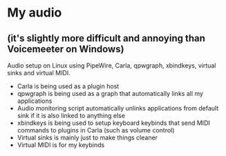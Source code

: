 # My audio
## (it's slightly more difficult and annoying than Voicemeeter on Windows)

Audio setup on Linux using PipeWire, Carla, qpwgraph, xbindkeys, virtual sinks and virtual MIDI.

* Carla is being used as a plugin host
* qpwgraph is being used as a graph that automatically links all my applications
* Audio monitoring script automatically unlinks applications from default sink if it is also linked to anything else
* xbindkeys is being used to setup keyboard keybinds that send MIDI commands to plugins in Carla (such as volume control)
* Virtual sinks is mainly just to make things cleaner
* Virtual MIDI is for my keybinds